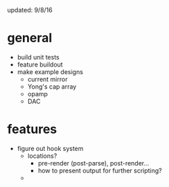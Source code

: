 updated: 9/8/16

general
=======
- build unit tests
- feature buildout
- make example designs
    + current mirror
    + Yong's cap array
    + opamp
    + DAC

features
========
- figure out hook system
    + locations?
        * pre-render (post-parse), post-render...
        * how to present output for further scripting?
    + <script> tag
        * I guess location of tag determines which hook to use
    + built-in hooks:
        * dummy device / device matching mechanism
- guard ring generation
- element rotation
    + How to input? <fet rot=90> I guess?
    + L-R flip needed too... <fet flip=lr> or <fet flip=ud> I guess?
    + CSS3 transform support would be nice, but not primary use case
- properties
    + move validators outside of core_cmos.py -- could auto-assign based on init values?
    + other computers?
    + add em (as relative to init value) to validators
- finish changeover to monkeypatched architecture
    + do thorough unit tests to be sure we got all the "scope" additions we need.
- heirarchies
    + Use a tag to include external libraries (ie std cells)
        * <ref src="[path to src]">
        * figure out directory search for ref tags (I think WP has this?)
    + <port layer=M1 name=VIN location=NW??>
        * Need a way to describe location on boundary


Architecture
============
- is there a better way to maintain all the validate and compute functions?
    + sep. lib?
- am I doing validation/computing correctly?
- 


wishlist
========
- write library system for gdspy
- add css variables to WeasyPrint?
- <!--[if TSMCN45]> ... some HTML here ... <![endif]-->
    + match with <tech> tag?
- em notation as "relative to min. property dimension"


draw.py
=======
- add text labels
- add better border features (ie guard rings)
- rounded borders?

document.py
===========
- add translation based on x,y coords
- add hinting based on precision?
- clipping?

html.py
=======
- include style in args

containers.py
=============
- add automatic extents calculation
- finish update_extents()

core_cmos.py
============
- can we make parameters dict auto-populate?
- maybe we should make it inherit from a base class?

validation.py
=============
- support different types of tokens?
